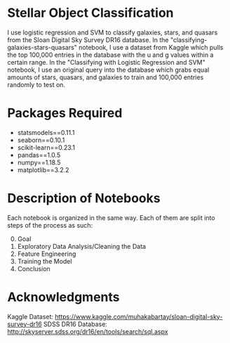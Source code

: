 # Stellar Object Classification
I use logistic regression and SVM to classify galaxies, stars, and quasars from the Sloan Digital Sky Survey DR16 database. In the "classifying-galaxies-stars-quasars" notebook, I use a dataset from Kaggle which pulls the top 100,000 entries in the database with the u and g values within a certain range. In the "Classifying with Logistic Regression and SVM" notebook, I use an original query into the database which grabs equal amounts of stars, quasars, and galaxies to train and 100,000 entries randomly to test on.

# Packages Required
* statsmodels==0.11.1
* seaborn==0.10.1
* scikit-learn==0.23.1
* pandas==1.0.5
* numpy==1.18.5
* matplotlib==3.2.2

# Description of Notebooks
Each notebook is organized in the same way. Each of them are split into steps of the process as such:

0. Goal
1. Exploratory Data Analysis/Cleaning the Data
2. Feature Engineering
3. Training the Model
4. Conclusion

# Acknowledgments
Kaggle Dataset: https://www.kaggle.com/muhakabartay/sloan-digital-sky-survey-dr16
SDSS DR16 Database: http://skyserver.sdss.org/dr16/en/tools/search/sql.aspx

